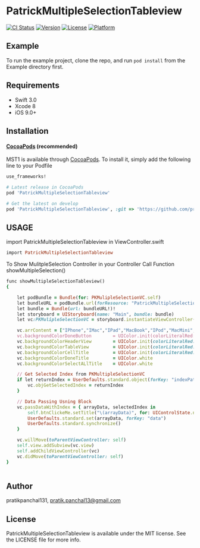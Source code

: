 # PatrickMultipleSelectionTableview

[![CI Status](http://img.shields.io/travis/pratikpanchal131/PatrickMultipleSelectionTableview.svg?style=flat)](https://travis-ci.org/pratikpanchal131/PatrickMultipleSelectionTableview)
[![Version](https://img.shields.io/cocoapods/v/PatrickMultipleSelectionTableview.svg?style=flat)](http://cocoapods.org/pods/PatrickMultipleSelectionTableview)
[![License](https://img.shields.io/cocoapods/l/PatrickMultipleSelectionTableview.svg?style=flat)](http://cocoapods.org/pods/PatrickMultipleSelectionTableview)
[![Platform](https://img.shields.io/cocoapods/p/PatrickMultipleSelectionTableview.svg?style=flat)](http://cocoapods.org/pods/PatrickMultipleSelectionTableview)

## Example

To run the example project, clone the repo, and run `pod install` from the Example directory first.

## Requirements

* Swift 3.0
* Xcode 8
* iOS 9.0+

## Installation

#### [CocoaPods](http://cocoapods.org) (recommended)

MST1 is available through [CocoaPods](http://cocoapods.org). To install
it, simply add the following line to your Podfile

````ruby
use_frameworks!

# Latest release in CocoaPods
pod 'PatrickMultipleSelectionTableview'

# Get the latest on develop
pod 'PatrickMultipleSelectionTableview', :git => 'https://github.com/pratikpanchal13/PatrickMultipleSelectionTableview.git'
````


## USAGE

import PatrickMultipleSelectionTableview in ViewController.swift

````ruby   
import PatrickMultipleSelectionTableview
````

To Show MulitpleSelection Controller in your Controller Call Function showMultipleSelection()
````ruby
func showMultipleSelectionTableview()
{

    let podBundle = Bundle(for: PKMulipleSelectionVC.self)
    let bundleURL = podBundle.url(forResource: "PatrickMultipleSelectionTableview", withExtension: "bundle")
    let bundle = Bundle(url: bundleURL!)!
    let storyboard = UIStoryboard(name: "Main", bundle: bundle)
    let vc:PKMulipleSelectionVC = storyboard.instantiateViewController(withIdentifier: "PKMulipleSelectionVC") as! PKMulipleSelectionVC

    vc.arrContent = ["IPhone","IMac","IPad","MacBook","IPod","MacMini","Apple TV"]  // Pass Array Data
    vc.backgroundColorDoneButton        = UIColor.init(colorLiteralRed: 87.0/255.0, green: 188.0/255.0, blue: 100.0/255.0, alpha: 1.0)
    vc.backgroundColorHeaderView        = UIColor.init(colorLiteralRed: 76.0/255.0, green: 82.0/255.0, blue: 83.0/255.0, alpha: 1.0)
    vc.backgroundColorTableView         = UIColor.init(colorLiteralRed: 59.0/255.0, green: 65.0/255.0, blue: 66.0/255.0, alpha: 1.0)
    vc.backgroundColorCellTitle         = UIColor.init(colorLiteralRed: 87.0/255.0, green: 188.0/255.0, blue: 100.0/255.0, alpha: 1.0)
    vc.backgroundColorDoneTitle         = UIColor.white
    vc.backgroundColorSelectALlTitle    = UIColor.white

    // Get Selected Index from PKMultipleSelectionVC
    if let returnIndex = UserDefaults.standard.object(forKey: "indexPath") as? [Int] {
        vc.objGetSelectedIndex = returnIndex
    }

    // Data Passing Usning Block
    vc.passDataWithIndex = { arrayData, selectedIndex in
        self.btnClickeMe.setTitle("\(arrayData)", for: UIControlState.normal)
        UserDefaults.standard.set(arrayData, forKey: "data")
        UserDefaults.standard.synchronize()
    }

    vc.willMove(toParentViewController: self)
    self.view.addSubview(vc.view)
    self.addChildViewController(vc)
    vc.didMove(toParentViewController: self)
}
    
````

## Author

pratikpanchal131, pratik.panchal13@gmail.com

## License

PatrickMultipleSelectionTableview is available under the MIT license. See the LICENSE file for more info.
